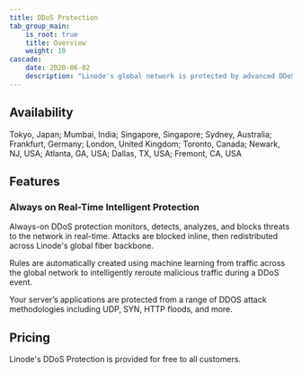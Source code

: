 ```yaml
---
title: DDoS Protection
tab_group_main:
    is_root: true
    title: Overview
    weight: 10
cascade:
    date: 2020-06-02
    description: "Linode's global network is protected by advanced DDoS mitigation in all of our data centers, helping to fend off attacks on your infrastructure.  Free for all customers."
---
```


## Availability

Tokyo, Japan; Mumbai, India; Singapore, Singapore; Sydney, Australia; Frankfurt, Germany; London, United Kingdom; Toronto, Canada; Newark, NJ, USA; Atlanta, GA, USA; Dallas, TX, USA; Fremont, CA, USA

## Features

### Always on Real-Time Intelligent Protection

Always-on DDoS protection monitors, detects, analyzes, and blocks threats to the network in real-time. Attacks are blocked inline, then redistributed across Linode's global fiber backbone.

Rules are automatically created using machine learning from traffic across the global network to intelligently reroute malicious traffic during a DDoS event.

Your server’s applications are protected from a range of DDOS attack methodologies including UDP, SYN, HTTP floods, and more.

## Pricing

Linode's DDoS Protection is provided for free to all customers.